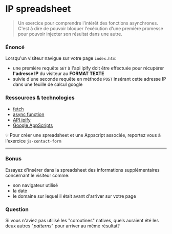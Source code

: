 # IP spreadsheet

>Un exercice pour comprendre l'intérêt des fonctions asynchrones. C'est à dire de pouvoir bloquer l'exécution d'une première promesse pour pouvoir injecter son résultat dans une autre.

### Énoncé

Lorsqu'un visiteur navigue sur votre page `index.htm`:

- une première requête `GET` à l'api ipify doit être effectuée pour récupérer **l'adresse IP** du visiteur au **FORMAT TEXTE**
- suivie d'une seconde requête en méthode `POST` insérant cette adresse IP dans une feuille de calcul google

### Ressources & technologies

- [fetch](https://developer.mozilla.org/fr/docs/Web/API/Fetch_API/Using_Fetch)
- [async function](https://developer.mozilla.org/fr/docs/Web/JavaScript/Reference/Instructions/async_function)
- [API ipify](https://www.ipify.org/)
- [Google AppScripts](https://developers.google.com/apps-script/reference/spreadsheet/sheet#appendRow(Object))

:bulb: Pour créer une spreadsheet et une Appscript associée, reportez vous à l'exercice `js-contact-form`

___

### Bonus

Essayez d'insérer dans la spreadsheet des informations supplémentaires concernant le visiteur comme:

- son navigateur utilisé
- la date
- le domaine sur lequel il était avant d'arriver sur votre page

### Question

Si vous n'aviez pas utilisé les "coroutines" natives, quels auraient été les deux autres "_patterns_" pour arriver au même résultat?